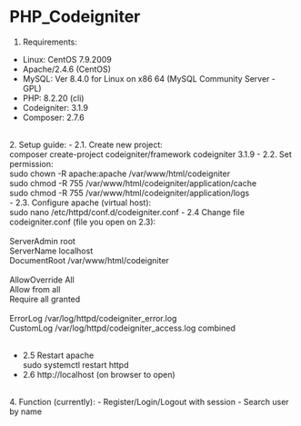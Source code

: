 # PHP_Codeigniter
1. Requirements:
- Linux: CentOS 7.9.2009
- Apache/2.4.6 (CentOS)
- MySQL: Ver 8.4.0 for Linux on x86 64 (MySQL Community Server - GPL)
- PHP: 8.2.20 (cli)
- Codeigniter: 3.1.9
- Composer: 2.7.6

<br />
2. Setup guide:
- 2.1. Create new project: <br />
  composer create-project codeigniter/framework codeigniter 3.1.9
- 2.2. Set permission: <br />
  sudo chown -R apache:apache /var/www/html/codeigniter <br />
  sudo chmod -R 755 /var/www/html/codeigniter/application/cache <br />
  sudo chmod -R 755 /var/www/html/codeigniter/application/logs  <br />
- 2.3. Configure apache (virtual host):<br />
  sudo nano /etc/httpd/conf.d/codeigniter.conf
- 2.4 Change file codeigniter.conf (file you open on 2.3): <br />
  <VirtualHost *:80><br />
    ServerAdmin root<br />
    ServerName localhost<br />
    DocumentRoot /var/www/html/codeigniter<br />
    <Directory /var/www/html/codeigniter><br />
        AllowOverride All<br />
        Allow from all<br />
        Require all granted<br />
    </Directory><br />
    ErrorLog /var/log/httpd/codeigniter_error.log<br />
    CustomLog /var/log/httpd/codeigniter_access.log combined<br />
</VirtualHost><br />

- 2.5 Restart apache<br />
sudo systemctl restart httpd<br />
- 2.6 http://localhost (on browser to open)<br />
<br />
4. Function (currently):
- Register/Login/Logout with session
- Search user by name

